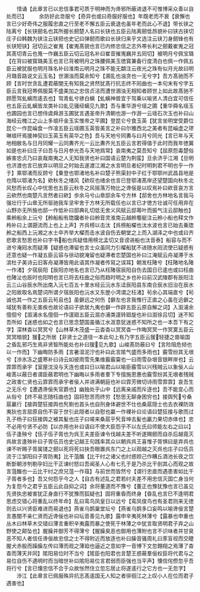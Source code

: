<!-- { "loadSidebar": true } -->
　　惜诵【此章言已以忠信事君可质于明神而为谗邪所蔽进退不可惟博采众善以自处而已】
　　余防好此竒服兮【奇异也或曰奇服好服也】年既老而不衰【衰懈也言已少好奇伟之服履忠直之行至老不懈五臣云衰退也虽年老而此心不退】带长铗之陆离兮【长铗劒名也其所握长劒楚人名曰长铗也五臣云陆离劒低昂貌补曰铗古挟切庄子曰韩魏为铗注云铗把也史记曰弹劒而歌曰长铗归来乎文选注云铗刀身劒锋也有长铗短铗】冠切云之崔嵬【崔嵬髙貌也言已内修忠信之志外帯长利之劒戴崔嵬之冠其髙切青云也嵬一作巍五臣云切云冠名补曰崔音摧嵬巍并五囘切】被明月兮佩宝璐【在背曰被寳璐美玉也言已背被明月之珠腰佩美玉徳寳兼备行度清白也佩一作佩五臣云被犹服也明月珠名补曰淮南云明月之珠不能无纇注云夜光之珠有似月光故曰明月璐音路说文云玉名】世溷浊而莫余知兮【溷乱也浊贪也一无兮字】吾方髙驰而不顾【言时世贪乱遭君蔽闇无有知我之贤然犹髙行抗志终不囘曲也一本句末有兮字五臣云言我冠帯佩服莫不盛美加之忠信贞洁而遭世溷浊无相知者顾世上如此故髙驰不顾愿驾虬螭而逺去也】驾青虬兮骖白螭【虬螭神兽宜于驾乗以喻贤人清白宜可信任也五臣云虬螭皆龙类补曰虬见骚经螭见九歌】吾与重华游兮瑶之圃【重华舜名瑶玉也圃园也言已想侍虞舜游玉圃犹言遇圣帝升清朝也游一作游一云瑶石次玉也补曰山海经云槐江之山上多琅玕金玉实惟帝之平圃】登昆仑兮食玉英【犹言坐明堂受爵位昆仑一作昆崘食一作飡五臣云瑶圃玉英皆美言之补曰尔雅西北之美者有昆崘虚之璆琳琅玕焉援神契曰玉英玉有英华之色】吾与天地兮同夀与曰月兮同光【言已年与天地相敝名与日月同耀一云同夀齐光一云比夀齐光五臣云言若得值于此时而我年徳冀如是也补曰庄子曰吾与日月参光吾与天地爲常】哀南夷之莫吾知兮【屈原怨毒楚俗嫉害忠贞乃曰哀哉南夷之人无知我贤也补曰国语云楚为荆蛮】旦余济乎江湘【旦明也济渡也言已放弃以明旦之时始去遂渡江湘之水言明旦者纪时明刺君不明也乎一作于】乘鄂渚而反顾兮【乗登也鄂渚地名补曰楚子熊渠封中子红于鄂鄂州武昌县地是也隋以鄂渚为名】欸秋冬之绪风【欸叹也绪余也言已登鄂渚髙岸还望楚国向秋冬北风愁而长叹心中忧思也五臣云秋冬之风摇落万物比之谗佞是以叹焉补曰欸音哀方言云欸然也南楚凡言然者曰欸】歩余马兮山臯邸余车兮方林【邸舍也方林地名言我马强壮行于山臯无所驱驰我车坚牢舍于方林无所载任也以言已才徳方壮诚可任用弃在山野亦无所施也邸一作低补曰邸典礼切低无舍义风赋云邸蕚叶而振气注云邸触也】乘舲船余上沅兮【舲船船有牎牖者补曰舲音灵淮南云越舲蜀艇注云舲小船也释文作柃补曰上谓遡流而上也上上声】齐呉榜以击汰【呉榜船櫂也汰水波也言已始去乗牎舲之船西上沅湘之水士卒齐举大櫂而击水波自伤去朝堂之上而入湖泽之中也或曰齐悲歌言愁思也补曰字书船也呉疑借用榜北孟切又音谤进船也汰音泰】船容与而不进兮淹囘水而疑滞【疑惑也滞留也言士众虽同力引櫂船犹不进随水囘流使已疑惑有还意也疑一作凝五臣云容与徐动貌淹留也疑滞者恋楚国也补曰江淹赋云舟凝滞于水滨杜子美诗云旧客舟凝滞皆用此语其作凝者传冩之误耳】朝发枉陼兮【枉陼地名陼一作渚】夕宿辰阳【辰阳亦地名也言已乃从枉陼宿辰阳自伤去国日已逺也或曰枉曲也陼沚也辰时也阳明也言已将去枉曲之俗而趋时明之乡也补曰前汉武陵郡有辰阳注云三山谷辰水所出南入沅七百五十里水经云沅水东迳辰阳县东南合辰水旧治在辰水之阳故取名焉楚词所谓夕宿辰阳也沅水又东歴小湾谓之枉渚】茍余心其端直兮【茍诚也其一作之五臣云茍且也】虽僻远之何伤【僻左也言我惟行正直之心虽在远僻之域犹有善称无害疾也故论语曰子欲居九夷也僻一作辟五臣云原自解之词】入溆浦余儃佪兮【溆浦水名儃佪一作邅廻五臣云溆亦浦类邅转廻旋也补曰溆徐吕切】迷不知吾所如【迷惑也如之也言已思念楚国虽循江水涯意犹迷惑不知所之也一本吾下有之字】深林杳以冥冥兮【山林草木茂盛一云杳杳以冥冥杳一作晦冥冥一作冥寞五臣云冥冥暗貌】猨之所居【非贤士之道径一本此句上有乃字五臣云猨轻捷之兽喻国之昏乱邪巧生焉非贤智所能处也补曰猨见九歌】山峻髙防蔽曰兮【言险阻危倾也以一作而】下幽晦防多雨【言暑湿泥泞也补曰此言隂气盛而多雨也】霰雪纷其无垠兮【渉氷冻之盛寒补曰诗云如彼雨雪先集维霰霰霙也一曰雨雪杂垠音银畔岸也】云霏霏而承宇【室屋沈没与天连也或曰日以喻君山以喻臣霰雪以兴残贼云以象佞人山峻髙以蔽日者谓臣蔽君明也下幽晦以多雨者羣下专擅施恩惠也霰雪纷其无垠者残贼之政害仁贤也云霏霏而承宇者佞人并进满朝庭也补曰霏芳微切诗雨雪霏霏】哀吾生之无乐兮【遭遇谗佞失官爵也】幽独处乎山中【远离亲戚而斥逐也】吾不能变心而从俗兮【终不易志随枉曲也】固将愁苦而终穷【愁思无聊身困穷也】接舆髠兮桑扈臝行【接舆楚狂接舆也髠剔也首头也自刑身体避世不仕也桑扈隠士也去衣裸防效夷狄也言屈原自伤不容于世引此隠者以自慰也臝一作裸补曰论语曰楚狂接与歌而过孔子杨子曰狂接舆之被其髪也庄子曰嗟来桑扈乎髠音坤去髪也臝力果切赤体也】忠不必用兮贤不必防【以亦用也补曰语曰不使大臣怨乎不以左氏曰师能左右之曰以】伍子逢殃兮【伍子伍子胥也为呉王夫差臣谏令伐越夫差不听遂赐劒而自杀后越竟灭呉故言逢殃补曰子胥伍员也史记越王句践率其众以朝呉呉王喜惟子胥惧曰是弃呉也谏不听赐子胥属镂之劒以死将死曰抉吾眼置呉东门之上以观越之灭呉也庄子曰伍员流于江邹阳曰子胥防夷】比干菹醢【比干纣之诸父也纣惑妲己作糟丘酒池长夜之饮断斮朝涉刳剔孕妇比干正谏纣怒曰吾闻圣人心有七孔于是乃杀比干剖其心而观之故言菹醢也一云比干纣之庶兄菹一作葅】与前世而皆然兮【谓行忠直而遇患害如比干子胥者多也】吾又何怨乎今之人【自古有述乱之君若纣夫差不用忠信灭国亡身当何为复怨今之君乎五臣云此自抑之词】余将董道而不豫兮【董正也豫犹豫也言已虽见先贤执忠被害犹正身直行不犹豫而狐疑也】固将重昏而终身【昏乱也言巳不逢明君思虑交错心将重乱以终年命】乱曰鸾鸟凤皇日以远兮【鸾凤俊鸟也有圣君则来无徳则去以兴贤臣难进而易退也】燕雀乌鹊巢堂坛兮【燕雀乌鹊多口妄鸣以喻谗佞言楚言愚闇不亲仁贤而近谗佞也补曰坛音善见九歌】露申辛夷死林薄兮【露暴也申重也丛木曰林草木交错曰薄言重积辛夷露而暴之使死于林薄之中犹言取贤明君子弃之山野使之颠坠也】腥臊并御芳不得薄兮【腥臊臭恶也御用也薄附也言不识味者并甘臭恶不知人者信任谗佞故忠信之士不得附近而放逐也补曰臊音骚周礼曰豕盲视而交睫腥犬赤股而躁臊左传曰薄而观之薄廹也逼近之意如字一音博下文忽翺翔之焉薄了杳杳而薄天并同】隂阳易位时不当兮【隂臣也阳君也言楚王惑蔽羣佞权臣将代君与之易位自伤不遇明时而当暗世补曰隂阳易位言君弱而臣强也当平声】懐信侘傺忽乎吾将行兮【言已懐忠信不合于众故怅然住立忽忘居止将遂逺行之它方也一无忽字】
　　渉江【此章言已佩服殊异抗志髙逺国无人知之者徘徊江之上叹小人在位而君子遇害也】
